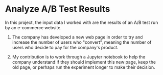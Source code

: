 # Analyze A/B Test Results
In this project, the input data I worked with are the results of an A/B test run by an e-commerce website. 

1. The company has developed a new web page in order to try and increase the number of users who "convert",
meaning the number of users who decide to pay for the company's product. 

2. My contribution is to work through a Jupyter notebook to help the company understand if they should implement this new page, 
keep the old page, or perhaps run the experiment longer to make their decision.
